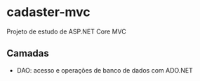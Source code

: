 # cadaster-mvc

Projeto de estudo de ASP.NET Core MVC

## Camadas

- DAO: acesso e operações de banco de dados com ADO.NET
